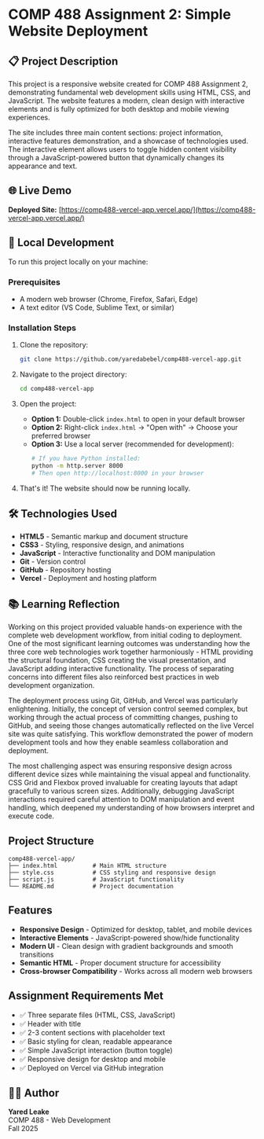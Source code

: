 # COMP 488 Assignment 2: Simple Website Deployment

## 📋 Project Description

This project is a responsive website created for COMP 488 Assignment 2, demonstrating fundamental web development skills using HTML, CSS, and JavaScript. The website features a modern, clean design with interactive elements and is fully optimized for both desktop and mobile viewing experiences.

The site includes three main content sections: project information, interactive features demonstration, and a showcase of technologies used. The interactive element allows users to toggle hidden content visibility through a JavaScript-powered button that dynamically changes its appearance and text.

## 🌐 Live Demo

**Deployed Site:** [https://comp488-vercel-app.vercel.app/](https://comp488-vercel-app.vercel.app/)

## 🚀 Local Development

To run this project locally on your machine:

### Prerequisites
- A modern web browser (Chrome, Firefox, Safari, Edge)
- A text editor (VS Code, Sublime Text, or similar)

### Installation Steps
1. Clone the repository:
   ```bash
   git clone https://github.com/yaredabebel/comp488-vercel-app.git
   ```

2. Navigate to the project directory:
   ```bash
   cd comp488-vercel-app
   ```

3. Open the project:
   - **Option 1:** Double-click `index.html` to open in your default browser
   - **Option 2:** Right-click `index.html` → "Open with" → Choose your preferred browser
   - **Option 3:** Use a local server (recommended for development):
     ```bash
     # If you have Python installed:
     python -m http.server 8000
     # Then open http://localhost:8000 in your browser
     ```

4. That's it! The website should now be running locally.

## 🛠️ Technologies Used

- **HTML5** - Semantic markup and document structure
- **CSS3** - Styling, responsive design, and animations
- **JavaScript** - Interactive functionality and DOM manipulation
- **Git** - Version control
- **GitHub** - Repository hosting
- **Vercel** - Deployment and hosting platform

## 📚 Learning Reflection

Working on this project provided valuable hands-on experience with the complete web development workflow, from initial coding to deployment. One of the most significant learning outcomes was understanding how the three core web technologies work together harmoniously - HTML providing the structural foundation, CSS creating the visual presentation, and JavaScript adding interactive functionality. The process of separating concerns into different files also reinforced best practices in web development organization.

The deployment process using Git, GitHub, and Vercel was particularly enlightening. Initially, the concept of version control seemed complex, but working through the actual process of committing changes, pushing to GitHub, and seeing those changes automatically reflected on the live Vercel site was quite satisfying. This workflow demonstrated the power of modern development tools and how they enable seamless collaboration and deployment.

The most challenging aspect was ensuring responsive design across different device sizes while maintaining the visual appeal and functionality. CSS Grid and Flexbox proved invaluable for creating layouts that adapt gracefully to various screen sizes. Additionally, debugging JavaScript interactions required careful attention to DOM manipulation and event handling, which deepened my understanding of how browsers interpret and execute code.

##  Project Structure

```
comp488-vercel-app/
├── index.html          # Main HTML structure
├── style.css           # CSS styling and responsive design
├── script.js           # JavaScript functionality
└── README.md           # Project documentation
```

## Features

- **Responsive Design** - Optimized for desktop, tablet, and mobile devices
- **Interactive Elements** - JavaScript-powered show/hide functionality
- **Modern UI** - Clean design with gradient backgrounds and smooth transitions
- **Semantic HTML** - Proper document structure for accessibility
- **Cross-browser Compatibility** - Works across all modern web browsers

## Assignment Requirements Met

- ✅ Three separate files (HTML, CSS, JavaScript)
- ✅ Header with title
- ✅ 2-3 content sections with placeholder text
- ✅ Basic styling for clean, readable appearance
- ✅ Simple JavaScript interaction (button toggle)
- ✅ Responsive design for desktop and mobile
- ✅ Deployed on Vercel via GitHub integration

## 👨‍💻 Author

**Yared Leake**  
COMP 488 - Web Development  
Fall 2025
